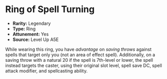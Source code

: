 
# Ring of Spell Turning

* **Rarity:** Legendary
* **Type:** Ring
* **Attunement:** Yes
* **Source:** Level Up A5E


While wearing this ring, you have _advantage_  on _saving throws_  against spells that target only you (not an area of effect spell). Additionally, on a saving throw with a natural 20 if the spell is 7th-level or lower, the spell instead targets the caster, using their original slot level, spell save DC, spell attack modifier, and spellcasting ability.
